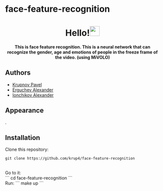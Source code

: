 # face-feature-recognition
<h1 align="center">Hello!<img src="https://github.com/blackcater/blackcater/raw/main/images/Hi.gif" height="32"/></h1>
<h4 align="center">This is face feature recognition. This is a neural network that can recognize the gender, age and emotions of people in the freeze frame of the video. (using MiVOLO)</h4>

## Authors
- <a href="https://github.com/krup4" target="_blank">Krupnov Pavel</a> <br/>
- <a href="https://github.com/yalpcode" target="_blank">Erguchev Alexander</a><br/>
- <a href="https://github.com/alexio2705" target="_blank">Ionchikov Alexander</a><br/>

## Appearance
.

## Installation
Clone this repository: <br/>
```
git clone https://github.com/krup4/face-feature-recognition
```
<br/>
Go to it: <br/>
```
cd face-feature-recognition
```
<br/>
Run:
```
make up
```
<br/>
